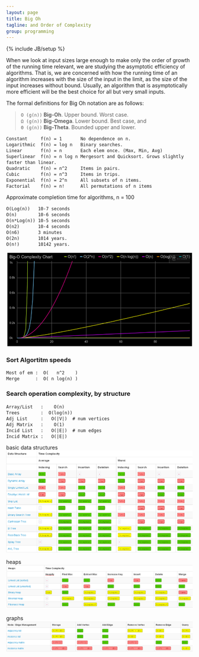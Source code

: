 ```yaml
---
layout: page
title: Big Oh
tagline: and Order of Complexity
group: programming
---
```

{% include JB/setup %}


When we look at input sizes large enough to make only the order of growth of the running time relevant, we are studying the asymptotic efficiency of algorithms. That is, we are concerned with how the running time of an algorithm increases with the size of the input in the limit, as the size of the input increases without bound. Usually, an algorithm that is asymptotically more efficient will be the best choice for all but very small inputs.

The formal definitions for Big Oh notation are as follows:

> `O (g(n))` **Big-Oh**. Upper bound. Worst case.  
> `Ω (g(n))` **Big-Omega**. Lower bound. Best case, and  
> `Θ (g(n))` **Big-Theta**. Bounded upper and lower.  


    Constant     f(n) = 1       No dependence on n.
    Logarithmic  f(n) = log n   Binary searches.
    Linear       f(n) = n       Each elem once. (Max, Min, Avg)
    Superlinear  f(n) = n log n Mergesort and Quicksort. Grows slightly faster than linear.
    Quadratic    f(n) = n^2     Items in pairs. 
    Cubic        f(n) = n^3     Items in trips.
    Exponential  f(n) = 2^n     All subsets of n items.
    Factorial    f(n) = n!      All permutations of n items

Approximate completion time for algorithms, n = 100

    O(Log(n))   10-7 seconds
    O(n)        10-6 seconds
    O(n*Log(n)) 10-5 seconds
    O(n2)       10-4 seconds
    O(n6)       3 minutes
    O(2n)       1014 years.
    O(n!)       10142 years.


![Big Oh Chart][big_oh_chart]


### Sort Algortitm speeds 

    Most of em :  O(   n^2    )
    Merge      :  O( n log(n) )


### Search operation complexity, by structure

    Array/List   :    O(n)
    Trees        :  O(log(n))
    Adj List     :   O(|V|)  # num vertices
    Adj Matrix   :    O(1) 
    Incid List   :   O(|E|)  # num edges
    Incid Matrix :   O(|E|)


basic data structures
![basic structures complexity img][data_sets]

heaps
![heap complexity img][heaps]

graphs
![graphs complexity img][graphs]


[big_oh_chart]: /img/big-oh-chart.png
[data_sets]: /img/complexity-ds.png
[heaps]: /img/complexity-heaps.png
[graphs]: /img/complexity-graphs.png




